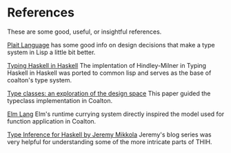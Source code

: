 # References

These are some good, useful, or insightful references.

[Plait Language](https://docs.racket-lang.org/plait/index.html) has
some good info on design decisions that make a type system in Lisp a
little bit better.

[Typing Haskell in Haskell](https://web.cecs.pdx.edu/~mpj/thih/thih.pdf) The implentation of Hindley-Milner in Typing Haskell in Haskell was ported to common lisp and serves as the base of coalton's type system.

[Type classes: an exploration of the design space](https://www.microsoft.com/en-us/research/wp-content/uploads/1997/01/multi.pdf) This paper guided the typeclass implementation in Coalton.

[Elm Lang](https://elm-lang.org/) Elm's runtime currying system directly inspired the model used for function application in Coalton.

[Type Inference for Haskell by Jeremy Mikkola](https://jeremymikkola.com/posts/2019_01_01_type_inference_intro.html) Jeremy's blog series was very helpful for understanding some of the more intricate parts of THIH.
